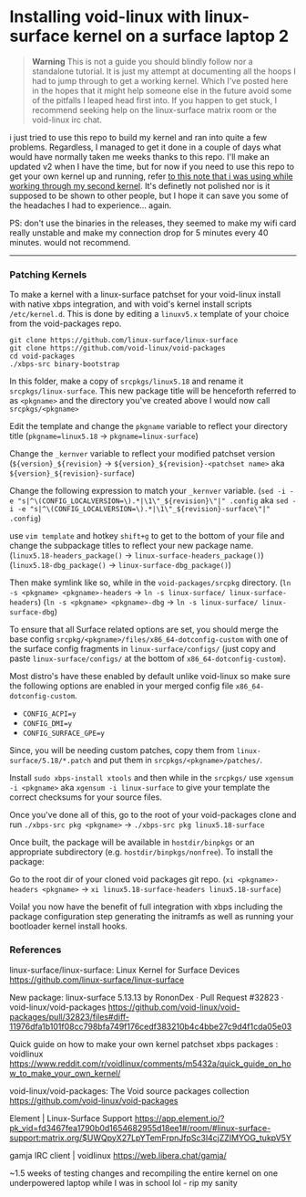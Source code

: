 # Installing void-linux with linux-surface kernel on a surface laptop 2
> **Warning** This is not a guide you should blindly follow nor a standalone tutorial. It is just my attempt at documenting all the hoops I had to jump through to get a working kernel. Which I've posted here in the hopes that it might help someone else in the future avoid some of the pitfalls I leaped head first into. If you happen to get stuck, I recommend seeking help on the linux-surface matrix room or the void-linux irc chat.

i just tried to use this repo to build my kernel and ran into quite a few problems. Regardless, I managed to get it done in a couple of days what would have normally taken me weeks thanks to this repo. I'll make an updated v2 when I have the time, but for now if you need to use this repo to get your own kernel up and running, refer [to this note that i was using while working through my second kernel](README.new.md). It's definetly not polished nor is it supposed to be shown to other people, but I hope it can save you some of the headaches I had to experience... again.

PS: don't use the binaries in the releases, they seemed to make my wifi card really unstable and make my connection drop for 5 minutes every 40 minutes. would not recommend.

---

### Patching Kernels
To make a kernel with a linux-surface patchset for your void-linux install with native xbps integration, and with void's kernel install scripts `/etc/kernel.d`. This is done by editing a `linuxv5.x` template of your choice from the void-packages repo.

```
git clone https://github.com/linux-surface/linux-surface
git clone https://github.com/void-linux/void-packages
cd void-packages
./xbps-src binary-bootstrap
```

In this folder, make a copy of `srcpkgs/linux5.18` and rename it `srcpkgs/linux-surface`. This new package title will be henceforth referred to as `<pkgname>` and the directory you've created above I would now call `srcpkgs/<pkgname>`

Edit the template and change the `pkgname` variable to reflect your directory title 
(`pkgname=linux5.18` -> `pkgname=linux-surface`)

Change the `_kernver` variable to reflect your modified patchset version
(`${version}_${revision}` -> `${version}_${revision}-<patchset name>` aka `${version}_${revision}-surface`)

Change the following expression to match your `_kernver` variable. 
(`sed -i -e "s|^\(CONFIG_LOCALVERSION=\).*|\1\"_${revision}\"|" .config` aka 
`sed -i -e "s|^\(CONFIG_LOCALVERSION=\).*|\1\"_${revision}-surface\"|" .config`)

use `vim template` and hotkey `shift+g` to get to the bottom of your file and  change the subpackage titles to reflect your new package name. 
(`linux5.18-headers_package()` -> `linux-surface-headers_package()`)
(`linux5.18-dbg_package()` -> `linux-surface-dbg_package()`)

Then make symlink like so, while in the `void-packages/srcpkg` directory.
(`ln -s <pkgname> <pkgname>-headers` -> `ln -s linux-surface/ linux-surface-headers`)
(`ln -s <pkgname> <pkgname>-dbg` -> `ln -s linux-surface/ linux-surface-dbg`)

To ensure that all Surface related options are set, you should merge the base config `srcpkg/<pkgname>/files/x86_64-dotconfig-custom` with one of the surface config fragments in `linux-surface/configs/` (just copy and paste `linux-surface/configs/` at the bottom of `x86_64-dotconfig-custom`). 

Most distro's have these enabled by default unlike void-linux so make sure the following options are enabled in your merged config file `x86_64-dotconfig-custom`.
- `CONFIG_ACPI=y`
- `CONFIG_DMI=y`
- `CONFIG_SURFACE_GPE=y`

Since, you will be needing custom patches, copy them from `linux-surface/5.18/*.patch` and put them in `srcpkgs/<pkgname>/patches/`.

Install `sudo xbps-install xtools` and then while in the `srcpkgs/` use `xgensum -i <pkgname>` aka `xgensum -i linux-surface` to give your template the correct checksums for your source files.

Once you've done all of this, go to the root of your void-packages clone and run `./xbps-src pkg <pkgname>` -> `./xbps-src pkg linux5.18-surface` 

Once built, the package will be available in `hostdir/binpkgs` or an appropriate subdirectory (e.g. `hostdir/binpkgs/nonfree`). To install the package:

Go to the root dir of your cloned void packages git repo.  (`xi <pkgname>-headers <pkgname>` -> `xi linux5.18-surface-headers linux5.18-surface`)

Voila! you now have the benefit of full integration with xbps including the package configuration step generating the initramfs as well as running your bootloader kernel install hooks.

### References
linux-surface/linux-surface: Linux Kernel for Surface Devices
https://github.com/linux-surface/linux-surface

New package: linux-surface 5.13.13 by RononDex · Pull Request #32823 · void-linux/void-packages
https://github.com/void-linux/void-packages/pull/32823/files#diff-11976dfa1b101f08cc798bfa749f176cedf383210b4c4bbe27c9d4f1cda05e03

Quick guide on how to make your own kernel patchset xbps packages : voidlinux
https://www.reddit.com/r/voidlinux/comments/m5432a/quick_guide_on_how_to_make_your_own_kernel/

void-linux/void-packages: The Void source packages collection
https://github.com/void-linux/void-packages

Element | Linux-Surface Support
https://app.element.io/?pk_vid=fd3467fea1790b0d1654682955d18ee1#/room/#linux-surface-support:matrix.org/$UWQpyX27LpYTemFrpnJfpSc3l4cjZZIMYOG_tukpV5Y

gamja IRC client | voidlinux
https://web.libera.chat/gamja/

~1.5 weeks of testing changes and recompiling the entire kernel on one underpowered laptop while I was in school lol - rip my sanity

